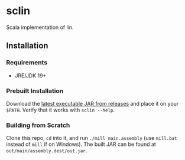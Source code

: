 # sclin
Scala implementation of lin.

## Installation

### Requirements

- JRE/JDK 19+

### Prebuilt Installation

Download the [latest executable JAR from releases](https://github.com/molarmanful/sclin/releases) and place it on your `$PATH`. Verify that it works with `sclin --help`.

### Building from Scratch

Clone this repo, `cd` into it, and run `./mill main.assembly` (use `mill.bat` instead of `mill` if on Windows). The built JAR can be found at `out/main/assembly.dest/out.jar`.